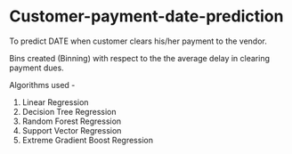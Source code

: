 # Customer-payment-date-prediction

To predict DATE when customer clears his/her payment to the vendor. 

Bins created (Binning) with respect to the the average delay in clearing payment dues.

Algorithms used - 
1. Linear Regression
2. Decision Tree Regression
3. Random Forest Regression
4. Support Vector Regression
5. Extreme Gradient Boost Regression 
